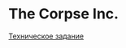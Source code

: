 # The Corpse Inc.

[Техническое задание](https://docs.google.com/document/d/1PwGzoQ_e0NwaBTHyU9uFU6Jky1s0FMk5j8wNWRybG7k/edit?usp=sharing)
